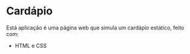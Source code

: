 # Cardápio

Está aplicação é uma página web
que simula um cardápio estático, 
feito com:

- HTML e CSS